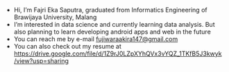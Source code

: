 -  Hi, I’m Fajri Eka Saputra, graduated from Informatics Engineering of Brawijaya University, Malang
-  I’m interested in data science and currently learning data analysis. But also planning to learn developing android apps and web in the future
-  You can reach me by e-mail fujiwaraakira147@gmail.com
-  You can also check out my resume at https://drive.google.com/file/d/1Z9rJ0LZpXYhQVx3vYQZ_1TKfB5J3kwyk/view?usp=sharing

<!---
fajriekaaa/fajriekaaa is a ✨ special ✨ repository because its `README.md` (this file) appears on your GitHub profile.
You can click the Preview link to take a look at your changes.
--->

